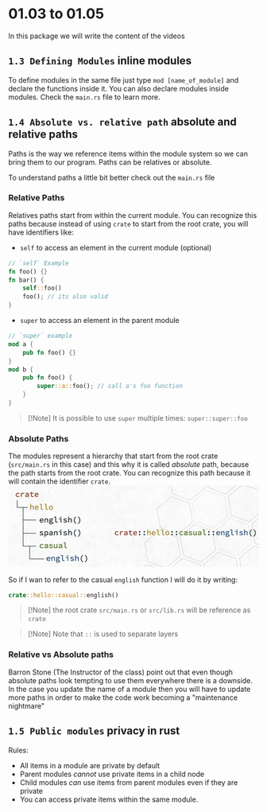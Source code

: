 # 01.03 to 01.05

In this package we will write the content of the videos 

## `1.3 Defining Modules` inline modules
To define modules in the same file just type `mod [name_of_module]` and declare the functions inside it. You can also declare modules inside modules. Check the `main.rs` file to learn more.

## `1.4 Absolute vs. relative path` absolute and relative paths
Paths is the way we reference items within the module system so we can bring them to our program. Paths can be relatives or absolute.

To understand paths a little bit better check out the `main.rs` file

### **Relative Paths**
Relatives paths start from within the current module. You can recognize this paths because instead of using `crate` to start from the root crate, you will have identifiers like:
- `self` to access an element in the current module (optional)
```rust
// `self` Example
fn foo() {}
fn bar() {
    self::foo()
    foo(); // its also valid
}
```

- `super` to access an element in the parent module
```rust
// `super` example
mod a {
    pub fn foo() {}
}
mod b {
    pub fn foo() {
        super::a::foo(); // call a's foo function
    }
}
```

>[!Note] It is possible to use `super` multiple times: `super::super::foo`

### **Absolute Paths**
The modules represent a hierarchy that start from the root crate (`src/main.rs` in this case) and this why it is called *absolute* path, because the path starts from the root crate. You can recognize this path because it will contain the identifier `crate`.
![absolute path](../media/absolute_path_rust.jpg)

So if I wan to refer to the casual `english` function I will do it by writing:
```rust
crate::hello::casual::english()
```

>[!Note] the root crate `src/main.rs` or `src/lib.rs` will be reference as `crate`

>[!Note] Note that `::` is used to separate layers

### **Relative vs Absolute paths**
Barron Stone (The Instructor of the class) point out that even though absolute paths look tempting to use them everywhere there is a downside. In the case you update the name of a module then you will have to update more paths in order to make the code work becoming a "maintenance nightmare" 

## `1.5 Public modules` privacy in rust

Rules:
- All items in a module are private by default
- Parent modules *cannot* use private items in a child node
- Child modules *can* use items from parent modules even if they are private
- You can access private items within the same module.
